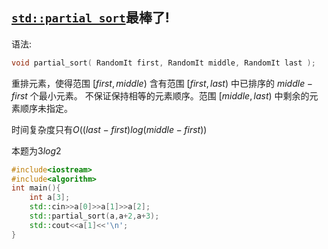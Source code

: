 ## [`std::partial_sort`](http://zh.cppreference.com/w/cpp/algorithm/partial_sort)最棒了!
语法:
```cpp
void partial_sort( RandomIt first, RandomIt middle, RandomIt last );
```
重排元素，使得范围 $[first, middle)$ 含有范围 $[first, last)$ 中已排序的 $middle - first$ 个最小元素。
不保证保持相等的元素顺序。范围 $[middle, last)$ 中剩余的元素顺序未指定。

时间复杂度只有$O((last-first)log(middle-first) )$

本题为$3log2$
```cpp
#include<iostream>
#include<algorithm>
int main(){
	int a[3];
	std::cin>>a[0]>>a[1]>>a[2];
	std::partial_sort(a,a+2,a+3);
	std::cout<<a[1]<<'\n';
}
```